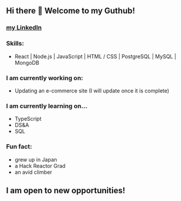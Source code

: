 ## Hi there 👋 Welcome to my Guthub! 

### [my LinkedIn](https://www.linkedin.com/in/kensuke-sakama/)

### Skills:
- React | Node.js | JavaScript | HTML / CSS | PostgreSQL | MySQL | MongoDB

### I am currently working on:
- Updating an e-commerce site (I will update once it is complete)

### I am currently learning on...
- TypeScript
- DS&A
- SQL

### Fun fact:
- grew up in Japan
- a Hack Reactor Grad
- an avid climber

## I am open to new opportunities!

<!--
**KensukeSakama/KensukeSakama** is a ✨ _special_ ✨ repository because its `README.md` (this file) appears on your GitHub profile.

Here are some ideas to get you started:

- 🔭 I’m currently working on ...
- 🌱 I’m currently learning ...
- 👯 I’m looking to collaborate on ...
- 🤔 I’m looking for help with ...
- 💬 Ask me about ...
- 📫 How to reach me: ...
- 😄 Pronouns: ...
- ⚡ Fun fact: ...
-->
